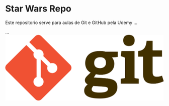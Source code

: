 # Star Wars Repo

Este repositorio serve para aulas de Git e GitHub pela Udemy
...

...
![](logogit.png)